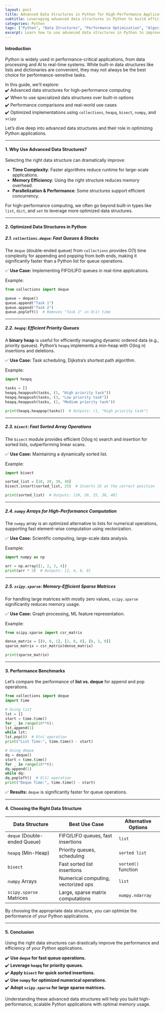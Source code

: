 ```yaml
---  
layout: post  
title: Advanced Data Structures in Python for High-Performance Applications  
subtitle: Leveraging advanced data structures in Python to build efficient and scalable applications  
categories: Python  
tags: ["Python", "Data Structures", "Performance Optimization", "Algorithms", "High-Performance Computing"]  
excerpt: Learn how to use advanced data structures in Python to improve performance and scalability in high-performance applications.
---
```


#### **Introduction**
Python is widely used in performance-critical applications, from data processing and AI to real-time systems. While built-in data structures like lists and dictionaries are convenient, they may not always be the best choice for performance-sensitive tasks.

In this guide, we'll explore:  
✔️ Advanced data structures for high-performance computing  
✔️ When to use specialized data structures over built-in options  
✔️ Performance comparisons and real-world use cases  
✔️ Optimized implementations using `collections`, `heapq`, `bisect`, `numpy`, and `scipy`

Let’s dive deep into advanced data structures and their role in optimizing Python applications.

---

#### **1. Why Use Advanced Data Structures?**
Selecting the right data structure can dramatically improve:

- **Time Complexity**: Faster algorithms reduce runtime for large-scale applications.
- **Memory Efficiency**: Using the right structure reduces memory overhead.
- **Parallelization & Performance**: Some structures support efficient concurrency.

For high-performance computing, we often go beyond built-in types like `list`, `dict`, and `set` to leverage more optimized data structures.

---

#### **2. Optimized Data Structures in Python**

##### **2.1. `collections.deque`: Fast Queues & Stacks**
The `deque` (double-ended queue) from `collections` provides O(1) time complexity for appending and popping from both ends, making it significantly faster than a Python list for queue operations.

✅ **Use Case:** Implementing FIFO/LIFO queues in real-time applications.

Example:

```python  
from collections import deque

queue = deque()  
queue.append("Task 1")  
queue.append("Task 2")  
queue.popleft()  # Removes "Task 1" in O(1) time  
```

---

##### **2.2. `heapq`: Efficient Priority Queues**
A **binary heap** is useful for efficiently managing dynamic ordered data (e.g., priority queues). Python’s `heapq` implements a min-heap with O(log n) insertions and deletions.

✅ **Use Case:** Task scheduling, Dijkstra’s shortest path algorithm.

Example:

```python  
import heapq

tasks = []  
heapq.heappush(tasks, (1, "High priority task"))  
heapq.heappush(tasks, (3, "Low priority task"))  
heapq.heappush(tasks, (2, "Medium priority task"))

print(heapq.heappop(tasks))  # Outputs: (1, "High priority task")  
```

---

##### **2.3. `bisect`: Fast Sorted Array Operations**
The `bisect` module provides efficient O(log n) search and insertion for sorted lists, outperforming linear scans.

✅ **Use Case:** Maintaining a dynamically sorted list.

Example:

```python  
import bisect

sorted_list = [10, 20, 30, 40]  
bisect.insort(sorted_list, 25)  # Inserts 25 at the correct position

print(sorted_list)  # Outputs: [10, 20, 25, 30, 40]  
```

---

##### **2.4. `numpy` Arrays for High-Performance Computation**
The `numpy` array is an optimized alternative to lists for numerical operations, supporting fast element-wise computation using vectorization.

✅ **Use Case:** Scientific computing, large-scale data analysis.

Example:

```python  
import numpy as np

arr = np.array([1, 2, 3, 4])  
print(arr * 2)  # Outputs: [2, 4, 6, 8]  
```

---

##### **2.5. `scipy.sparse`: Memory-Efficient Sparse Matrices**
For handling large matrices with mostly zero values, `scipy.sparse` significantly reduces memory usage.

✅ **Use Case:** Graph processing, ML feature representation.

Example:

```python  
from scipy.sparse import csr_matrix

dense_matrix = [[0, 0, 1], [2, 0, 0], [0, 3, 0]]  
sparse_matrix = csr_matrix(dense_matrix)

print(sparse_matrix)  
```

---

#### **3. Performance Benchmarks**
Let’s compare the performance of **list vs. deque** for append and pop operations.

```python  
from collections import deque  
import time

# Using list
lst = []  
start = time.time()  
for _ in range(10**6):  
lst.append(1)  
while lst:  
lst.pop(0)  # O(n) operation  
print("List Time:", time.time() - start)

# Using deque
dq = deque()  
start = time.time()  
for _ in range(10**6):  
dq.append(1)  
while dq:  
dq.popleft()  # O(1) operation  
print("Deque Time:", time.time() - start)  
```

✅ **Results:** `deque` is significantly faster for queue operations.

---

#### **4. Choosing the Right Data Structure**
| Data Structure         | Best Use Case                            | Alternative Options |  
|------------------------|-----------------------------------------|---------------------|  
| `deque` (Double-ended Queue) | FIFO/LIFO queues, fast insertions | `list`              |  
| `heapq` (Min-Heap)      | Priority queues, scheduling            | `sorted list`       |  
| `bisect`               | Fast sorted list insertions            | `sorted()` function |  
| `numpy` Arrays         | Numerical computing, vectorized ops    | `list`              |  
| `scipy.sparse` Matrices| Large, sparse matrix computations      | `numpy.ndarray`     |  

By choosing the appropriate data structure, you can optimize the performance of your Python applications.

---

#### **5. Conclusion**
Using the right data structures can drastically improve the performance and efficiency of your Python applications.

✔️ **Use `deque` for fast queue operations.**  
✔️ **Leverage `heapq` for priority queues.**  
✔️ **Apply `bisect` for quick sorted insertions.**  
✔️ **Use `numpy` for optimized numerical operations.**  
✔️ **Adopt `scipy.sparse` for large sparse matrices.**

Understanding these advanced data structures will help you build high-performance, scalable Python applications with optimal memory usage.  

